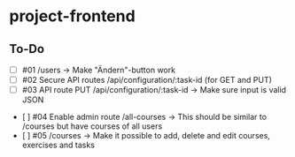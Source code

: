 # project-frontend

## To-Do

- [ ] #01 /users -> Make "Ändern"-button work
- [ ] #02 Secure API routes /api/configuration/:task-id (for GET and PUT)
- [ ] #03 API route PUT /api/configuration/:task-id -> Make sure input is valid JSON
- [ ] #04 Enable admin route /all-courses -> This should be similar to /courses but have courses of all users
- [ ] #05 /courses -> Make it possible to add, delete and edit courses, exercises and tasks
